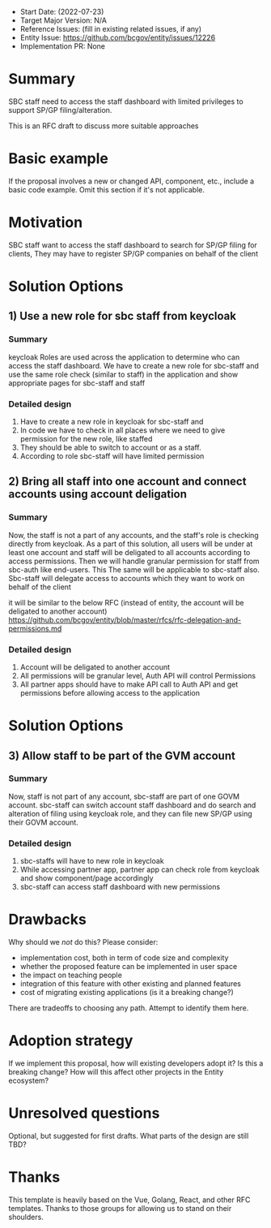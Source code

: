 - Start Date: (2022-07-23)
- Target Major Version: N/A
- Reference Issues: (fill in existing related issues, if any)
- Entity Issue: https://github.com/bcgov/entity/issues/12226
- Implementation PR: None


# Summary

SBC staff need to access the staff dashboard with limited privileges to support SP/GP filing/alteration.

This is an RFC draft to discuss more suitable approaches 

# Basic example

If the proposal involves a new or changed API, component, etc., include a basic code example.
Omit this section if it's not applicable.

# Motivation
SBC staff want to access the staff dashboard to search for SP/GP filing for clients, They may have to register SP/GP companies on behalf of the client

# Solution Options
## 1) Use a new role for sbc staff from keycloak

### Summary
keycloak Roles are used across the application to determine who can access the staff dashboard.
We have to create a new role for sbc-staff and use the same role check (similar to staff) in the application and show appropriate pages for sbc-staff and staff 

### Detailed design
1. Have to create a new role in keycloak for sbc-staff and
2. In code we have to check in all places where we need to give permission for the new role, like staffed
3. They should be able to switch to account or as a staff.
4. According to role sbc-staff will have limited permission

## 2) Bring all staff into one account and connect accounts using account deligation

### Summary
Now, the staff is not a part of any accounts, and the staff's role is checking directly from keycloak. As a part of this solution, all users will be under at least one account and staff will be deligated to all accounts according to access permissions. Then we will handle granular permission for staff from sbc-auth like end-users. This
The same will be applicable to sbc-staff also. Sbc-staff will delegate access to accounts which they want to work on behalf of the client

it will be similar to the below RFC (instead of entity, the account will be deligated to another account)
https://github.com/bcgov/entity/blob/master/rfcs/rfc-delegation-and-permissions.md

### Detailed design
1. Account will be deligated to another account
2. All permissions will be granular level, Auth API will control Permissions
3. All partner apps should have to make API call to Auth API and get permissions before allowing access to the application


# Solution Options
## 3) Allow staff to be part of the GVM account 

### Summary
Now, staff is not part of any account, sbc-staff are part of one GOVM account. 
sbc-staff can switch account staff dashboard and do search and alteration of filing using keycloak role, and they can file new SP/GP using their GOVM account.

### Detailed design
1. sbc-staffs will have to new role in keycloak
2. While accessing partner app, partner app can check role from keycloak and show component/page accordingly
3. sbc-staff can access staff dashboard with new permissions


# Drawbacks

Why should we *not* do this? Please consider:

- implementation cost, both in term of code size and complexity
- whether the proposed feature can be implemented in user space
- the impact on teaching people
- integration of this feature with other existing and planned features
- cost of migrating existing applications (is it a breaking change?)

There are tradeoffs to choosing any path. Attempt to identify them here.


# Adoption strategy

If we implement this proposal, how will existing developers adopt it? Is this a breaking change? How will this affect other projects in the Entity ecosystem?

# Unresolved questions

Optional, but suggested for first drafts. What parts of the design are still TBD?

# Thanks

This template is heavily based on the Vue, Golang, React, and other RFC templates. Thanks to those groups for allowing us to stand on their shoulders.
